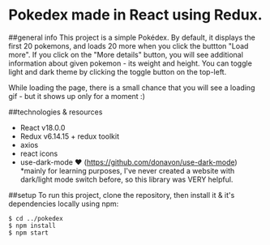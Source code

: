 # Pokedex made in React using Redux.

##general info
This project is a simple Pokédex. By default, it displays the first 20 pokemons, and loads 20 more when you click the buttton "Load more".
If you click on the "More details" button, you will see additional information about given pokemon - its weight and height.
You can toggle light and dark theme by clicking the toggle button on the top-left.

While loading the page, there is a small chance that you will see a loading gif - but it shows up only for a moment :)

##technologies & resources
- React v18.0.0
- Redux v6.14.15 + redux toolkit
- axios
- react icons
- use-dark-mode ❤ (https://github.com/donavon/use-dark-mode) *mainly for learning purposes, I've never created a website with dark/light mode switch before, so this library was VERY helpful.

##setup
To run this project, clone the repository, then install it & it's dependencies locally using npm:

```
$ cd ../pokedex
$ npm install
$ npm start
```
